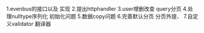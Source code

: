 1.evenbus的接口以及  实现
2.提出httphandler
3.user增删改查 query分页
4.处理nulltype序列化 初始化问题
5.数据copy问题
6.完善默认分页 分页外提、
7.自定义validator 翻译器